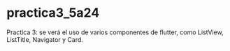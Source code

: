 # practica3_5a24

Practica 3: se verá el uso de varios componentes de flutter,
como ListView, ListTitle, Navigator y Card.
